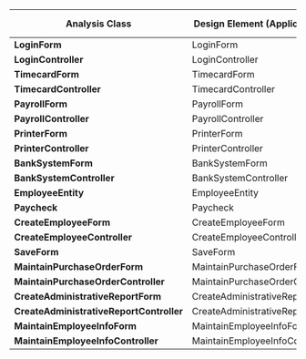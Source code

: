 | **Analysis Class**            | **Design Element (Application Layer)**   | **Design Element (Business Services Layer)**    |
|-------------------------------|------------------------------------------|-------------------------------------------------|
| **LoginForm**                 | LoginForm                                |                                                 |
| **LoginController**           | LoginController                          | UserService                                     |
| **TimecardForm**              | TimecardForm                             |                                                 |
| **TimecardController**        | TimecardController                       | TimecardService                                 |
| **PayrollForm**               | PayrollForm                              |                                                 |
| **PayrollController**         | PayrollController                        | PayrollService                                  |
| **PrinterForm**               | PrinterForm                              |                                                 |
| **PrinterController**         | PrinterController                        | PrinterService                                  |
| **BankSystemForm**            | BankSystemForm                           |                                                 |
| **BankSystemController**      | BankSystemController                     | BankTransactionService                          |
| **EmployeeEntity**            | EmployeeEntity                           | EmployeeService                                 |
| **Paycheck**                  | Paycheck                                 | PaycheckService                                 |
| **CreateEmployeeForm**        | CreateEmployeeForm                       |                                                 |
| **CreateEmployeeController**  | CreateEmployeeController                 | EmployeeService                                 |
| **SaveForm**                  | SaveForm                                 |                                                 |
| **MaintainPurchaseOrderForm** | MaintainPurchaseOrderForm                |                                                 |
| **MaintainPurchaseOrderController** | MaintainPurchaseOrderController    | PurchaseOrderService                            |
| **CreateAdministrativeReportForm** | CreateAdministrativeReportForm      |                                                 |
| **CreateAdministrativeReportController** | CreateAdministrativeReportController  | AdministrativeReportService             |
| **MaintainEmployeeInfoForm**   | MaintainEmployeeInfoForm  |                                                               |
| **MaintainEmployeeInfoController** | MaintainEmployeeInfoController      | EmployeeService                                 |
